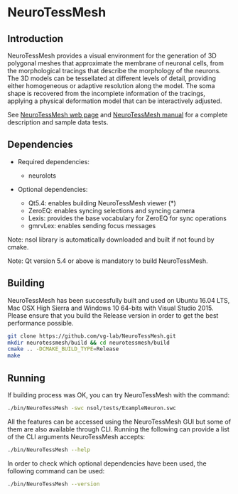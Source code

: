 NeuroTessMesh
=====================================================

## Introduction
NeuroTessMesh provides a visual environment for the generation of 3D polygonal
meshes that approximate the membrane of neuronal cells, from the morphological
tracings that describe the morphology of the neurons. The 3D models can be
tessellated at different levels of detail, providing either homogeneous or
adaptive resolution along the model. The soma shape is recovered from the
incomplete information of the tracings, applying a physical deformation model
that can be interactively adjusted.

See [NeuroTessMesh web page](http://vg-lab.es/neurotessmesh/) and
[NeuroTessMesh  manual](http://vg-lab.es/neurotessmesh/NeuroTessMeshUserManual.pdf)
for a complete description and sample data tests.

## Dependencies

* Required dependencies:
    * neurolots

* Optional dependencies:
    * Qt5.4: enables building NeuroTessMesh viewer (*)
    * ZeroEQ: enables syncing selections and syncing camera
    * Lexis: provides the base vocabulary for ZeroEQ for sync operations
    * gmrvLex: enables sending focus messages

Note: nsol library is automatically downloaded and built if not found by cmake.

Note: Qt version 5.4 or above is mandatory to build NeuroTessMesh.

## Building

NeuroTessMesh has been successfully built and used on Ubuntu 16.04 LTS, Mac OSX
High Sierra and Windows 10 64-bits with Visual Studio 2015. Please ensure that
you build the Release version in order to get the best performance possible.

```bash
git clone https://github.com/vg-lab/NeuroTessMesh.git
mkdir neurotessmesh/build && cd neurotessmesh/build
cmake .. -DCMAKE_BUILD_TYPE=Release
make
```

## Running

If building process was OK, you can try NeuroTessMesh with the command:

```bash
./bin/NeuroTessMesh -swc nsol/tests/ExampleNeuron.swc
```

All the features can be accessed using the NeuroTessMesh GUI but some of them
are also available through CLI. Running the following can provide a list of
the CLI arguments NeuroTessMesh accepts:

```bash
./bin/NeuroTessMesh --help
```

In order to check which optional dependencies have been used, the following
command can be used:

```bash
./bin/NeuroTessMesh --version
```
